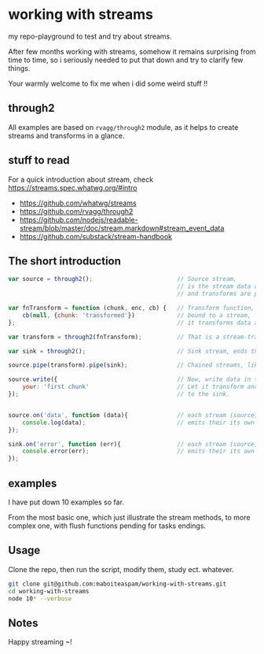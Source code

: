 # working with streams

my repo-playground to test and try about streams.

After few months working with streams,
somehow it remains surprising from time to time,
so i seriously needed to put that down and try to clarify few things.

Your warmly welcome to fix me when i did some weird stuff !!

## through2

All examples are based on `rvagg/through2` module, as it helps to create streams and transforms in a glance.

## stuff to read

For a quick introduction about stream, check https://streams.spec.whatwg.org/#intro

 - https://github.com/whatwg/streams
 - https://github.com/rvagg/through2
 - https://github.com/nodejs/readable-stream/blob/master/doc/stream.markdown#stream_event_data
 - https://github.com/substack/stream-handbook

## The short introduction

```js
var source = through2();                        // Source stream,
                                                // is the stream data are written to,
                                                // and transforms are piped to.

var fnTransform = function (chunk, enc, cb) {   // Transform function,
    cb(null, {chunk: 'transformed'})            // bound to a stream,
};                                              // it transforms data as they come.

var transform = through2(fnTransform);          // That is a stream-transform.

var sink = through2();                          // Sink stream, ends the chain of stream.

source.pipe(transform).pipe(sink);              // Chained streams, like a recipe to cook flowed data.

source.write({                                  // Now, write data in the stream,
    your: 'first chunk'                         // Let it transform and pass the data
});                                             // to the sink.


source.on('data', function (data){              // each stream (source, transform, sink)
    console.log(data);                          // emits their its own data event.
});

sink.on('error', function (err){                // each stream (source, transform, sink)
    console.error(err);                         // emits their its own data event.
});
```

## examples

I have put down 10 examples so far.

From the most basic one, which just illustrate the stream methods,
to more complex one, with flush functions pending for tasks endings.

## Usage

Clone the repo, then run the script, modify them, study ect. whatever.

```sh
git clone git@github.com:maboiteaspam/working-with-streams.git
cd working-with-streams
node 10* --verbose
```

## Notes

Happy streaming ~!
